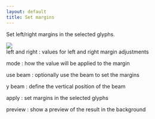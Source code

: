 ```yaml
---
layout: default
title: Set margins
---
```


Set left/right margins in the selected glyphs.

<div class='container'>

<div class='screenshot'>
  <img src='/images/glyphs/marginsSet.png' />
</div>

<div class='captions' markdown='1'>
left and right
: values for left and right margin adjustments

mode
: how the value will be applied to the margin

use beam
: optionally use the beam to set the margins

y beam
: define the vertical position of the beam

apply
: set margins in the selected glyphs

preview
: show a preview of the result in the background
</div>

</div>